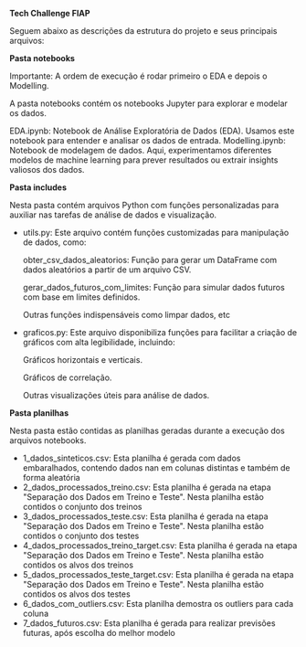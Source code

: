 **Tech Challenge FIAP**

Seguem abaixo as descrições da estrutura do projeto e seus principais arquivos:

**Pasta notebooks**

Importante: A ordem de execução é rodar primeiro o EDA e depois o Modelling.

A pasta notebooks contém os notebooks Jupyter para explorar e modelar os dados.

EDA.ipynb: Notebook de Análise Exploratória de Dados (EDA). Usamos este notebook para entender e analisar os dados de entrada.
Modelling.ipynb: Notebook de modelagem de dados. Aqui, experimentamos diferentes modelos de machine learning para prever resultados ou extrair insights valiosos dos dados.

**Pasta includes**

Nesta pasta contém arquivos Python com funções personalizadas para auxiliar nas tarefas de análise de dados e visualização.
- utils.py: Este arquivo contém funções customizadas para manipulação de dados, como:

    
    obter_csv_dados_aleatorios: Função para gerar um DataFrame com dados aleatórios a partir de um arquivo CSV.

    gerar_dados_futuros_com_limites: Função para simular dados futuros com base em limites definidos.

    Outras funções indispensáveis como limpar dados, etc

- graficos.py: Este arquivo disponibiliza funções para facilitar a criação de gráficos com alta legibilidade, incluindo:

    Gráficos horizontais e verticais.

    Gráficos de correlação.

    Outras visualizações úteis para análise de dados.

**Pasta planilhas**

Nesta pasta estão contidas as planilhas geradas durante a execução dos arquivos notebooks.

- 1_dados_sinteticos.csv: Esta planilha é gerada com dados embaralhados, contendo dados nan em colunas distintas e também de forma aleatória
- 2_dados_processados_treino.csv: Esta planilha é gerada na etapa "Separação dos Dados em Treino e Teste". Nesta planilha estão contidos o conjunto dos treinos
- 3_dados_processados_teste.csv: Esta planilha é gerada na etapa "Separação dos Dados em Treino e Teste". Nesta planilha estão contidos o conjunto dos testes
- 4_dados_processados_treino_target.csv: Esta planilha é gerada na etapa "Separação dos Dados em Treino e Teste". Nesta planilha estão contidos os alvos dos treinos
- 5_dados_processados_teste_target.csv: Esta planilha é gerada na etapa "Separação dos Dados em Treino e Teste". Nesta planilha estão contidos os alvos dos testes
- 6_dados_com_outliers.csv: Esta planilha demostra os outliers para cada coluna
- 7_dados_futuros.csv: Esta planilha é gerada para realizar previsões futuras, após escolha do melhor modelo